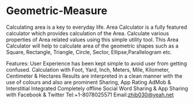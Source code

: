# Geometric-Measure
Calculating area is a key to everyday life. Area Calculator is a fully featured calculator which provides calculation of the Area. Calculate various properties of Area related values using this simple utility tool.
This Area Calculator will help to calculate area of the geometric shapes such as a Square, Rectangle, Triangle, Circle, Sector, Ellipse,Parallelogram etc.

Features:
User Experience has been kept simple to avoid user from getting confused.
Calculation with Foot, Yard, Inch, Meters, Mile, Kilometer, Centimeter & Hectares
Results are interpreted in a clean manner with the use of colours and also are prominent
Sharing, App Rating
AdMob & Interstitial Integrated
Completely offline
Social Word Sharing & App Sharing with Facebook & Twitter
Tel:+1-8078025571
Email:zhib030@yeah.net
